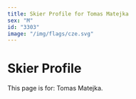 ```yaml
---
title: Skier Profile for Tomas Matejka
sex: "M"
id: "3303"
image: "/img/flags/cze.svg" 
---
```


# Skier Profile

This page is for: Tomas Matejka.
    
